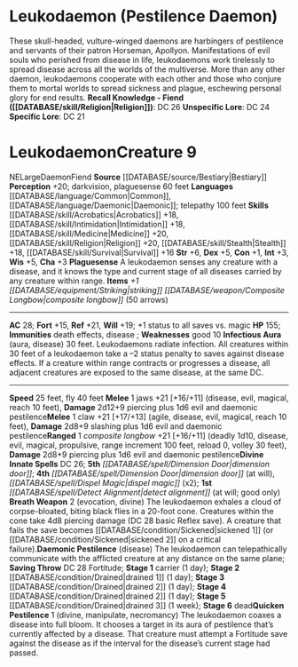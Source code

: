 ﻿---
ac: '21'
alignment: CE
all_resistance: null
burrow_speed: null
charisma: '+4'
climb_speed: '25'
constitution: '+4'
creature_ability:
- Language Adaptation
- Luring Cry
- Sound Mimicry
creature_family: null
description: 'The vile and vicious offspring of a demon lord and a monstrous species
  of hyenas, leucrottas are intelligent and cruel beasts. They use their astounding
  vocal mimicry to lure unsuspecting creatures near so that they can first torment
  and then devour them. Leucrottas measure 5 feet at the shoulder and weigh 800 pounds,
  and they are perpetually filthy. A leucrotta''s oversized jaws are lined with rows
  of jagged, hardened bony ridges rather than teeth, and it can shear through flesh,
  bone, and even steel with ease.<br/><br/><b><u>Recall Knowledge - Beast</u> ( [[DATABASE/skill/Arcana|Arcana]]
  , [[DATABASE/skill/Nature|Nature]] )</b>: DC 20<br/><b><u>Unspecific Lore</u></b>:
  DC 18<br/><b><u>Specific Lore</u></b>: DC 15'
dexterity: '+2'
element: null
fly_speed: null
fortitude: '+15'
hardness: null
hp: '85'
id: '718'
immunity: null
intelligence: '+0'
land_speed: '50'
language:
- '[[DATABASE/language/Common|Common]] ; one additional language (usually Gnoll)'
level: '5'
max_speed: '50'
name: Leucrotta
perception: '+11'
rarity: Common
reflex: '+9'
resistance: null
rus_type_level: null
school: null
sense:
- '[[DATABASE/monsterability/Darkvision|darkvision]]'
- '[[DATABASE/monsterability/Scent|scent (imprecise) 30 feet]]'
size: Large
skill:
- '[[DATABASE/skill/Athletics|Athletics]] +13'
- '[[DATABASE/skill/Deception|Deception]] +13'
- '[[DATABASE/skill/Stealth|Stealth]] +11'
source: '[[DATABASE/source/Bestiary 2|Bestiary 2]]'
speed:
- 50 feet
- climb 25 feet
spell: null
strength: '+6'
strength_req: '6'
strongest_save:
- Fortitude
swim_speed: null
trait:
- '[[DATABASE/trait/Beast|Beast]]'
type: Creature
vision: Darkvision
weakest_save:
- Reflex
weakness: null
will: '+11'
wisdom: '+2'

---
# Leukodaemon (Pestilence Daemon)

These skull-headed, vulture-winged daemons are harbingers of pestilence and servants of their patron Horseman, Apollyon. Manifestations of evil souls who perished from disease in life, leukodaemons work tirelessly to spread disease across all the worlds of the multiverse. More than any other daemon, leukodaemons cooperate with each other and those who conjure them to mortal worlds to spread sickness and plague, eschewing personal glory for end results.
**Recall Knowledge - Fiend ([[DATABASE/skill/Religion|Religion]])**: DC 26
**Unspecific Lore**: DC 24
**Specific Lore**: DC 21

# Leukodaemon<span class="item-type">Creature 9</span>

<span class="trait-alignment item-trait">NE</span><span class="trait-size item-trait">Large</span><span class="item-trait">Daemon</span><span class="item-trait">Fiend</span>
**Source** [[DATABASE/source/Bestiary|Bestiary]]
**Perception** +20; darkvision, plaguesense 60 feet
**Languages** [[DATABASE/language/Common|Common]], [[DATABASE/language/Daemonic|Daemonic]]; telepathy 100 feet
**Skills** [[DATABASE/skill/Acrobatics|Acrobatics]] +18, [[DATABASE/skill/Intimidation|Intimidation]] +18, [[DATABASE/skill/Medicine|Medicine]] +20, [[DATABASE/skill/Religion|Religion]] +20, [[DATABASE/skill/Stealth|Stealth]] +18, [[DATABASE/skill/Survival|Survival]] +16
**Str** +6, **Dex** +5, **Con** +1, **Int** +3, **Wis** +5, **Cha** +3
**Plaguesense** A leukodaemon senses any creature with a disease, and it knows the type and current stage of all diseases carried by any creature within range.
**Items** _+1 [[DATABASE/equipment/Striking|striking]] [[DATABASE/weapon/Composite Longbow|composite longbow]]_ (50 arrows)

---
**AC** 28; **Fort** +15, **Ref** +21, **Will** +19; +1 status to all saves vs. magic
**HP** 155; **Immunities** death effects, disease
; **Weaknesses** good 10
<span class="in-box-ability">**Infectious Aura** (aura, disease) 30 feet. Leukodaemons radiate infection. All creatures within 30 feet of a leukodaemon take a –2 status penalty to saves against disease effects. If a creature within range contracts or progresses a disease, all adjacent creatures are exposed to the same disease, at the same DC.</span>

---
**Speed** 25 feet, fly 40 feet
<span class="in-box-ability">**Melee** <span class="action-icon">1</span> jaws +21 [+16/+11] (disease, evil, magical, reach 10 feet), **Damage** 2d12+9 piercing plus 1d6 evil and daemonic pestilence</span><span class="in-box-ability">**Melee** <span class="action-icon">1</span> claw +21 [+17/+13] (agile, disease, evil, magical, reach 10 feet), **Damage** 2d8+9 slashing plus 1d6 evil and daemonic pestilence</span><span class="in-box-ability">**Ranged** <span class="action-icon">1</span> _composite longbow_ +21 [+16/+11] (deadly 1d10, disease, evil, magical, propulsive, range increment 100 feet, reload 0, volley 30 feet), **Damage** 2d8+9 piercing plus 1d6 evil and daemonic pestilence</span>**Divine Innate Spells** DC 26; **5th** _[[DATABASE/spell/Dimension Door|dimension door]]_; **4th** _[[DATABASE/spell/Dimension Door|dimension door]]_ (at will), _[[DATABASE/spell/Dispel Magic|dispel magic]]_ (x2); **1st** _[[DATABASE/spell/Detect Alignment|detect alignment]]_ (at will; good only)
<span class="in-box-ability">**Breath Weapon** <span class="action-icon">2</span> (evocation, divine) The leukodaemon exhales a cloud of corpse-bloated, biting black flies in a 20-foot cone. Creatures within the cone take 4d8 piercing damage (DC 28 basic Reflex save). A creature that fails the save becomes [[DATABASE/condition/Sickened|sickened 1]] (or [[DATABASE/condition/Sickened|sickened 2]] on a critical failure).</span><span class="in-box-ability">**Daemonic Pestilence** (disease) The leukodaemon can telepathically communicate with the afflicted creature at any distance on the same plane; **Saving Throw** DC 28 Fortitude; **Stage 1** carrier (1 day); **Stage 2** [[DATABASE/condition/Drained|drained 1]] (1 day); **Stage 3** [[DATABASE/condition/Drained|drained 2]] (1 day); **Stage 4** [[DATABASE/condition/Drained|drained 2]] (1 day); **Stage 5** [[DATABASE/condition/Drained|drained 3]] (1 week); **Stage 6** dead</span><span class="in-box-ability">**Quicken Pestilence** <span class="action-icon">1</span> (divine, manipulate, necromancy) The leukodaemon coaxes a disease into full bloom. It chooses a target in its aura of pestilence that’s currently affected by a disease. That creature must attempt a Fortitude save against the disease as if the interval for the disease’s current stage had passed.</span>
